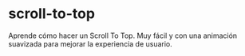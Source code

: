 # scroll-to-top
Aprende cómo hacer un Scroll To Top. Muy fácil y con una animación suavizada para mejorar la experiencia de usuario.

